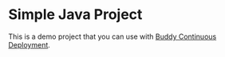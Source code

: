 

# Simple Java Project
This is a demo project that you can use with [Buddy Continuous Deployment](https://buddy.works).

